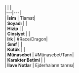|  |  |<br>|---|---|<br>| **İsim** | Tiamat|<br>| **Soyadı** | |<br>| **Hizip** | |<br>| **Cinsiyet** | |<br>| **Irk** | #Race/Dragon|<br>| **Sınıf** | |<br>| **Kütük** | |<br>| **Münasebet** | #Münasebet/Tanrı|<br>| **Karakter Betimi** | |<br>| **İlave Notlar** | Ejderhaların tanrısı|<br>